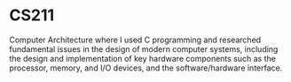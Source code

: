 # CS211
Computer Architecture where I used C programming and researched fundamental issues in the design of modern computer systems, including the design and implementation of key hardware components such as the processor, memory, and I/O devices, and the software/hardware interface.
